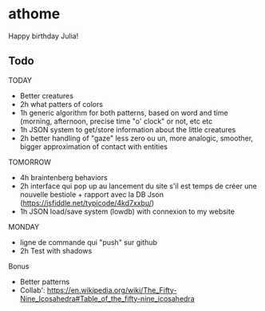 # athome
Happy birthday Julia!

## Todo
TODAY
 * Better creatures
  * 2h what patters of colors
  * 1h generic algorithm for both patterns, based on word and time (morning, afternoon, precise time "o' clock" or not, etc etc 
  * 1h JSON system to get/store information about the little creatures 
  * 2h better handling of "gaze" less zero ou un, more analogic, smoother, bigger approximation of contact with entities

TOMORROW
 * 4h braintenberg behaviors 
 * 2h interface qui pop up au lancement du site s'il est temps de créer une nouvelle bestiole + rapport avec la DB Json (https://jsfiddle.net/typicode/4kd7xxbu/)
 * 1h JSON load/save system (lowdb) with connexion to my website

MONDAY
 * ligne de commande qui "push" sur github
 * 2h Test with shadows

Bonus
 * Better patterns
 * Collab': https://en.wikipedia.org/wiki/The_Fifty-Nine_Icosahedra#Table_of_the_fifty-nine_icosahedra
